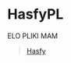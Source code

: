 # HasfyPL
ELO PLIKI MAM

<blockquote class="imgur-embed-pub" lang="en" data-id="a/HtWZb3b"  ><a href="//imgur.com/a/HtWZb3b">Hasfy</a></blockquote><script async src="//s.imgur.com/min/embed.js" charset="utf-8"></script>
